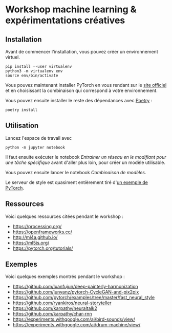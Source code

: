 # Workshop machine learning & expérimentations créatives

## Installation

Avant de commencer l'installation, vous pouvez créer un environnement virtuel.

    pip install --user virtualenv
    python3 -m virtualenv env
    source env/bin/activate

Vous pouvez maintenant installer PyTorch en vous rendant sur le [site
officiel](https://pytorch.org/) et en choisissant la combinaison qui correspond à votre
environnement.

Vous pouvez ensuite installer le reste des dépendances avec [Poetry](https://python-poetry.org/) :

    poetry install

## Utilisation

Lancez l'espace de travail avec

    python -m jupyter notebook

Il faut ensuite exécuter le notebook _Entrainer un réseau en le modifiant pour une tâche
spécifique_ avant d'aller plus loin, pour créer un modèle utilisable.

Vous pouvez ensuite lancer le notebook _Combinaison de modèles_.

Le serveur de style est quasiment entièrement tiré d'[un exemple de
PyTorch](https://github.com/pytorch/examples/tree/master/fast_neural_style).

## Ressources

Voici quelques ressources citées pendant le workshop :

- https://processing.org/
- https://openframeworks.cc/
- http://ml4a.github.io/
- https://ml5js.org/
- https://pytorch.org/tutorials/

## Exemples

Voici quelques exemples montrés pendant le workshop :

- https://github.com/luanfujun/deep-painterly-harmonization
- https://github.com/junyanz/pytorch-CycleGAN-and-pix2pix
- https://github.com/pytorch/examples/tree/master/fast_neural_style
- https://github.com/ryankiros/neural-storyteller
- https://github.com/karpathy/neuraltalk2
- https://github.com/karpathy/char-rnn
- https://experiments.withgoogle.com/ai/bird-sounds/view/
- https://experiments.withgoogle.com/ai/drum-machine/view/
